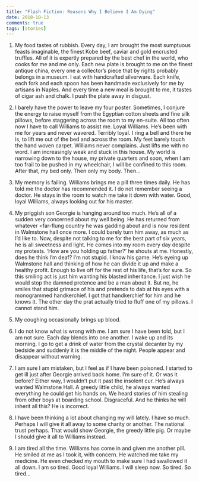 ```yaml
--- 
title: "Flash Fiction: Reasons Why I Believe I Am Dying"  
date: 2018-10-13 
comments: true  
tags: [stories]  
---  
```


1. My food tastes of rubbish. Every day, I am brought the most sumptuous feasts imaginable, the finest Kobe beef, caviar and gold encrusted truffles. All of it is expertly prepared by the best chef in the world, who cooks for me and me only. Each new plate is brought to me on the finest antique china, every one a collector’s piece that by rights probably belongs in a museum. I eat with handcrafted silverware. Each knife, each fork and each spoon has been handmade exclusively for me by artisans in Naples. And every time a new meal is brought to me, it tastes of cigar ash and chalk. I push the plate away in disgust.  

<!--more-->    
2. I barely have the power to leave my four poster. Sometimes, I conjure the energy to raise myself from the Egyptian cotton sheets and fine silk pillows, before staggering across the room to my en-suite.  All too often now I have to call Williams to assist me. Loyal Williams. He’s been with me for years and never wavered. Terribly loyal. I ring a bell and there he is, to lift me out of the bed and across the room. My feet barely touch the hand woven carpet. Williams never complains. Just lifts me with no word. I am increasingly weak and stuck in this house. My world is narrowing down to the house, my private quarters and soon, when I am too frail to be pushed in my wheelchair, I will be confined to this room. After that, my bed only. Then only my body. Then...  

3. My memory is failing. Williams brings me a pill three times daily. He has told me the doctor has recommended it. I do not remember seeing a doctor. He stays in the room to watch me take it down with water. Good, loyal Williams, always looking out for his master.  


4. My priggish son Georgie is hanging around too much. He’s all of a sudden very concerned about my well being. He has returned from whatever <far-flung country he was gadding about and is now resident in Walmstone hall once more. I could barely turn him away, as much as I’d like to. Now, despite not talking to me for the best part of six years, he is all sweetness and light. He comes into my room every day despite my protests. ‘How are you holding up father?’ he shouts at me. Honestly, does he think I’m deaf? I’m not stupid. I know his game. He’s eyeing up Walmstone hall and thinking of how he can divide it up and make a healthy profit. Enough to live off for the rest of his life, that’s for sure. So this smiling act is just him wanting his blasted inheritance. I just wish he would stop the damned pretence and be a man about it. But no, he smiles that stupid grimace of his and pretends to dab at his eyes with a monogrammed handkerchief. I got that handkerchief for him and he knows it. The other day the prat actually tried to fluff one of my pillows. I cannot stand him.  

5. My coughing occasionally brings up blood.  

6. I do not know what is wrong with me. I am sure I have been told, but I am not sure. Each day blends into one another. I wake up and its morning. I go to get a drink of water from the crystal decanter by my bedside and suddenly it is the middle of the night. People appear and disappear without warning.  

7. I am sure I am mistaken, but I feel as if I have been poisoned. I started to get ill just after Georgie arrived back home. I’m sure of it. Or was it before? Either way, I wouldn’t put it past the insolent cur. He’s always wanted Walmstone Hall. A greedy little child, he always wanted everything he could get his hands on. We heard stories of him stealing from other boys at boarding school. Disgraceful. And he thinks he will inherit all this? He is incorrect.  

8. I have been thinking a lot about changing my will lately. I have so much. Perhaps I will give it all away to some charity or another. The national trust perhaps. That would show Georgie, the greedy little pig. Or maybe I should give it all to Williams instead.   

9. I am tired all the time. Williams has come in and given me another pill. He smiled at me as I took it, with concern. He watched me take my medicine. He even checked my mouth to make sure I had swallowed it all down. I am so tired. Good loyal Williams. I will sleep now. So tired. So tired...  
